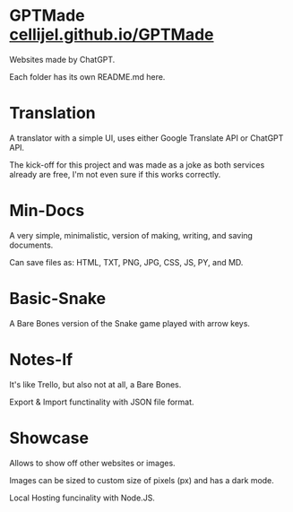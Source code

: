 # GPTMade [cellijel.github.io/GPTMade](https://cellijel.github.io/GPTMade)
Websites made by ChatGPT.

Each folder has its own README.md here.

# Translation
A translator with a simple UI, uses either Google Translate API or ChatGPT API.

The kick-off for this project and was made as a joke as both services already are free, I'm not even sure if this works correctly.

# Min-Docs
A very simple, minimalistic, version of making, writing, and saving documents.

Can save files as: HTML, TXT, PNG, JPG, CSS, JS, PY, and MD.

# Basic-Snake
A Bare Bones version of the Snake game played with arrow keys.

# Notes-If
It's like Trello, but also not at all, a Bare Bones.

Export & Import functinality with JSON file format.

# Showcase
Allows to show off other websites or images.

Images can be sized to custom size of pixels (px) and has a dark mode.

Local Hosting funcinality with Node.JS.
